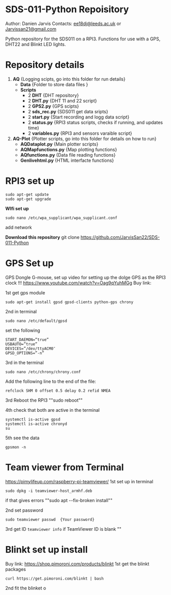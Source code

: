 # SDS-011-Python Repoisitory
Author: Danien Jarvis
Contacts: ee18dj@leeds.ac.uk or Jarvissan21@gmail.com

Python repository for the SDS011 on a RPI3. Functions for use with a GPS, DHT22 and Blinkt LED lights. 

# Repository details 
1. **AQ** {Logging scipts, go into this folder for run details}
   - **Data** {Folder to store data files }
   - **Scripts** 
     - 2 **DHT** {DHT repository}
     - 2 **DHT.py** {DHT 11 and 22 script}
     - 2 **GPS2.py** {GPS scipts}
     - 2 **sds_rec.py** {SDS011 get data sripts}
     - 2 **start.py**  {Start recording and logg data script}
     - 2 **status.py** {RPI3 status scripts, checks if running, and updates time}
     - 2 **variables.py** {RPI3 and sensors varaible script}
1. **AQ-Plot** {Plotter scripts, go into this folder for details on how to run}
   - **AQDataplot.py** {Main plotter scripts}
   - **AQMapfunctions.py** {Map plotting functions}
   - **AQfunctions.py** {Data file reading functions}
   - **Genlivehtml.py** {HTML interfacte functions}


  


# RPI3 set up 
```
sudo apt-get update
sudo apt-get upgrade
```

**WIfi set up** 
```
sudo nano /etc/wpa_supplicant/wpa_supplicant.conf
```
add network

**Download this repository**
git clone https://github.com/JarvisSan22/SDS-011-Python



# GPS Set up 
GPS Dongle G-mouse, set up video for setting up the dolge GPS as the RPI3 clock !!!
https://www.youtube.com/watch?v=Oag9qYuhMGg
Buy link:

1st get gps module
```
sudo apt-get install gpsd gpsd-clients python-gps chrony
```
2nd  in terminal 
```
sudo nano /etc/default/gpsd
```
set the following
``` 
START_DAEMON=”true”
USBAUTO=”true”
DEVICES=”/dev/ttyACM0″
GPSD_OPTIONS=”-n”
```
3rd  in the terminal 
```
sudo nano /etc/chrony/chrony.conf
```
Add the following line to the end of the file:

```
refclock SHM 0 offset 0.5 delay 0.2 refid NMEA
```
3rd Reboot the RPI3 ""sudo reboot""

4th  check that both are active in the terminal
```
systemctl is-active gpsd
systemctl is-active chronyd
su
```
5th see the data
```
gpsmon -n
```



# Team viewer from Terminal 
https://pimylifeup.com/raspberry-pi-teamviewer/
1st set up  in terminal 
```
sudo dpkg -i teamviewer-host_armhf.deb
```
if that gives errors ""sudo apt --fix-broken install""

2nd set password 
```
sudo teamviewer passwd  {Your password}
```


3rd get ID
```teamviewer info```
if  TeamViewer ID is blank ""



# Blinkt set up install
Buy link: https://shop.pimoroni.com/products/blinkt
1st get the blinkt packages  
```
curl https://get.pimoroni.com/blinkt | bash
```
2nd fit the blinket o

